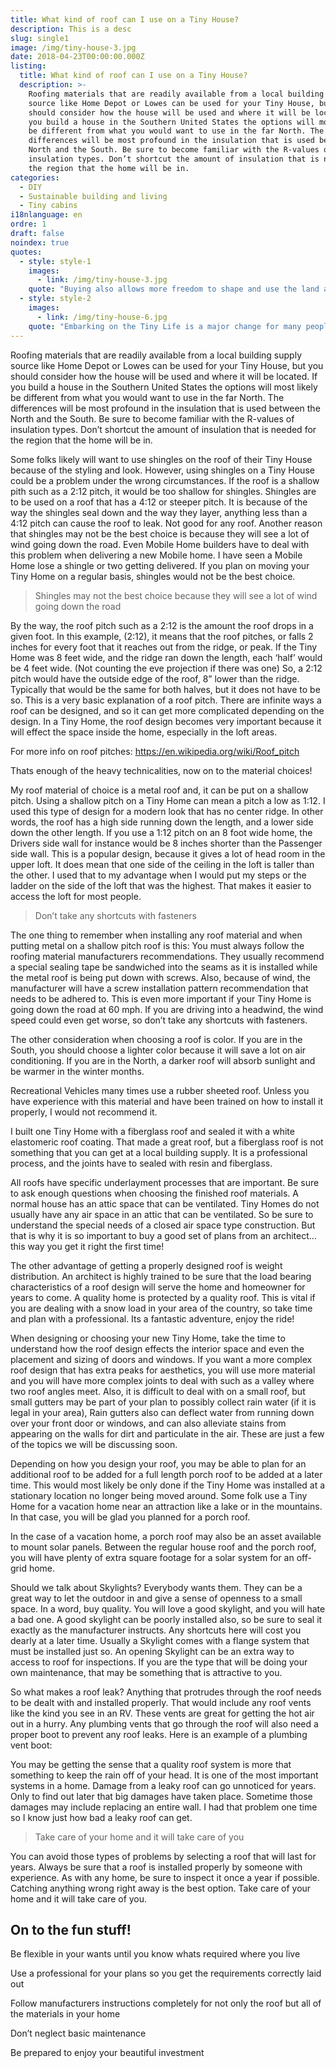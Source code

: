 ```yaml
---
title: What kind of roof can I use on a Tiny House?
description: This is a desc
slug: single1
image: /img/tiny-house-3.jpg
date: 2018-04-23T00:00:00.000Z
listing:
  title: What kind of roof can I use on a Tiny House?
  description: >-
    Roofing materials that are readily available from a local building supply
    source like Home Depot or Lowes can be used for your Tiny House, but you
    should consider how the house will be used and where it will be located. If
    you build a house in the Southern United States the options will most likely
    be different from what you would want to use in the far North. The
    differences will be most profound in the insulation that is used between the
    North and the South. Be sure to become familiar with the R-values of
    insulation types. Don’t shortcut the amount of insulation that is needed for
    the region that the home will be in. 
categories:
  - DIY
  - Sustainable building and living
  - Tiny cabins
i18nlanguage: en
ordre: 1
draft: false
noindex: true
quotes:
  - style: style-1
    images: 
      - link: /img/tiny-house-3.jpg
    quote: "Buying also allows more freedom to shape and use the land according to your personal needs."
  - style: style-2
    images: 
      - link: /img/tiny-house-6.jpg
    quote: "Embarking on the Tiny Life is a major change for many people. If you’re not quite sure whether it’s for you, a trial run may be in order."
---
```

Roofing materials that are readily available from a local building supply source like Home Depot or Lowes can be used for your Tiny House, but you should consider how the house will be used and where it will be located. If you build a house in the Southern United States the options will most likely be different from what you would want to use in the far North. The differences will be most profound in the insulation that is used between the North and the South. Be sure to become familiar with the R-values of insulation types. Don’t shortcut the amount of insulation that is needed for the region that the home will be in. 

Some folks likely will want to use shingles on the roof of their Tiny House because of the styling and look. However, using shingles on a Tiny House could be a problem under the wrong circumstances. If the roof is a shallow pith such as a 2:12 pitch, it would be too shallow for shingles. Shingles are to be used on a roof that has a 4:12 or steeper pitch. It is because of the way the shingles seal down and the way they layer, anything less than a 4:12 pitch can cause the roof to leak. Not good for any roof. Another reason that shingles may not be the best choice is because they will see a lot of wind going down the road. Even Mobile Home builders have to deal with this problem when delivering a new Mobile home. I have seen a Mobile Home lose a shingle or two getting delivered. If you plan on moving your Tiny Home on a regular basis, shingles would not be the best choice.

> Shingles may not the best choice because they will see a lot of wind going down the road

By the way, the roof pitch such as a 2:12 is the amount the roof drops in a given foot. In this example, (2:12), it means that the roof pitches, or falls 2 inches for every foot that it reaches out from the ridge, or peak. If the Tiny Home was 8 feet wide, and the ridge ran down the length, each ‘half’ would be 4 feet wide. (Not counting the eve projection if there was one) So, a 2:12 pitch would have the outside edge of the roof, 8” lower than the ridge. Typically that would be the same for both halves, but it does not have to be so. This is a very basic explanation of a roof pitch. There are infinite ways a roof can be designed, and so it can get more complicated depending on the design. In a Tiny Home, the roof design becomes very important because it will effect the space inside the home, especially in the loft areas. 

For more info on roof pitches: https://en.wikipedia.org/wiki/Roof_pitch

Thats enough of the heavy technicalities, now on to the material choices!

My roof material of choice is a metal roof and, it can be put on a shallow pitch. Using a shallow pitch on a Tiny Home can mean a pitch a low as 1:12. I used this type of design for a modern look that has no center ridge. In other words, the roof has a high side running down the length, and a lower side down the other length. If you use a 1:12 pitch on an 8 foot wide home, the Drivers side wall for instance would be 8 inches shorter than the Passenger side wall. This is a popular design, because it gives a lot of head room in the upper loft. It does mean that one side of the ceiling in the loft is taller than the other. I used that to my advantage when I would put my steps or the ladder on the side of the loft that was the highest. That makes it easier to access the loft for most people.

> Don’t take any shortcuts with fasteners

The one thing to remember when installing any roof material and when putting metal on a shallow pitch roof is this: You must always follow the roofing material manufacturers recommendations. They usually recommend a special sealing tape be sandwiched into the seams as it is installed while the metal roof is being put down with screws. Also, because of wind, the manufacturer will have a screw installation pattern recommendation that needs to be adhered to. This is even more important if your Tiny Home is going down the road at 60 mph. If you are driving into a headwind, the wind speed could even get worse, so don’t take any shortcuts with fasteners.

The other consideration when choosing a roof is color. If you are in the South, you should choose a lighter color because it will save a lot on air conditioning. If you are in the North, a darker roof will absorb sunlight and be warmer in the winter months.

Recreational Vehicles many times use a rubber sheeted roof. Unless you have experience with this material and have been trained on how to install it properly, I would not recommend it. 

I built one Tiny Home with a fiberglass roof and sealed it with a white elastomeric roof coating. That made a great roof, but a fiberglass roof is not something that you can get at a local building supply. It is a professional process, and the joints have to sealed with resin and fiberglass. 

All roofs have specific underlayment processes that are important. Be sure to ask enough questions when choosing the finished roof materials. A normal house has an attic space that can be ventilated. Tiny Homes do not usually have any air space in an attic that can be ventilated. So be sure to understand the special needs of a closed air space type construction. But that is why it is so important to buy a good set of plans from an architect…this way you get it right the first time!

The other advantage of getting a properly designed roof is weight distribution. An architect is highly trained to be sure that the load bearing characteristics of a roof design will serve the home and homeowner for years to come. A quality home is protected by a quality roof. This is vital if you are dealing with a snow load in your area of the country, so take time and plan with a professional. Its a fantastic adventure, enjoy the ride!

When designing or choosing your new Tiny Home, take the time to understand how the roof design effects the interior space and even the placement and sizing of doors and windows. If you want a more complex roof design that has extra peaks for aesthetics, you will use more material and you will have more complex joints to deal with such as a valley where two roof angles meet. Also, it is difficult to deal with on a small roof, but small gutters may be part of your plan to possibly collect rain water (if it is legal in your area), Rain gutters also can deflect water from running down over your front door or windows, and can also alleviate stains from appearing on the walls for dirt and particulate in the air. These are just a few of the topics we will be discussing soon.

Depending on how you design your roof, you may be able to plan for an additional roof to be added for a full length porch roof to be added at a later time. This would most likely be only done if the Tiny Home was installed at a stationary location no longer being moved around. Some folk use a Tiny Home for a vacation home near an attraction like a lake or in the mountains. In that case, you will be glad you planned for a porch roof.

In the case of a vacation home, a porch roof may also be an asset available to mount solar panels. Between the regular house roof and the porch roof, you will have plenty of extra square footage for a solar system for an off-grid home.

Should we talk about Skylights? Everybody wants them. They can be a great way to let the outdoor in and give a sense of openness to a small space. In a word, buy quality. You will love a good skylight, and you will hate a bad one. A good skylight can be poorly installed also, so be sure to seal it exactly as the manufacturer instructs. Any shortcuts here will cost you dearly at a later time. Usually a Skylight comes with a flange system that must be installed just so. An opening Skylight can be an extra way to access to roof for inspections. If you are the type that will be doing your own maintenance, that may be something that is attractive to you.

So what makes a roof leak? Anything that protrudes through the roof needs to be dealt with and installed properly. That would include any roof vents like the kind you see in an RV. These vents are great for getting the hot air out in a hurry. Any plumbing vents that go through the roof will also need a proper boot to prevent any roof leaks. Here is an example of a plumbing vent boot:

You may be getting the sense that a quality roof system is more that something to keep the rain off of your head. It is one of the most important systems in a home. Damage from a leaky roof can go unnoticed for years. Only to find out later that big damages have taken place. Sometime those damages may include replacing an entire wall. I had that problem one time so I know just how bad a leaky roof can get.

> Take care of your home and it will take care of you

You can avoid those types of problems by selecting a roof that will last for years. Always be sure that a roof is installed properly by someone with experience. As with any home, be sure to inspect it once a year if possible. Catching anything wrong right away is the best option. Take care of your home and it will take care of you.


## On to the fun stuff!

Be flexible in your wants until you know whats required where you live

Use a professional for your plans so you get the requirements correctly laid out

Follow manufacturers instructions completely for not only the roof but all of the materials in your home

Don’t neglect basic maintenance

Be prepared to enjoy your beautiful investment 
